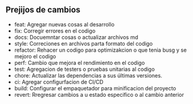 ## Prejijos de cambios

- feat: Agregar nuevas cosas al desarrollo
- fix: Corregir errores en el codigo
- docs: Docuemntar cosas o actualizar archivos md
- style: Correciones en archivos parta formato del codigo
- refactor: Rehacer un codigo para optimizakcion o que tenia busg y se mejoro el codigo
- perf: Cambio que mejora el rendimiento en el codigo
- test: Agregacion de testers o pruebas unitarias al codigo
- chore: Actualizar las dependencias a sus últimas versiones.
- ci: Agregar configurfacion de CI/CD
- build: Configurar el empaquetador para minificacion del proyecto
- revert: Rregresar cambios a u estado especifico o al cambio anterior
